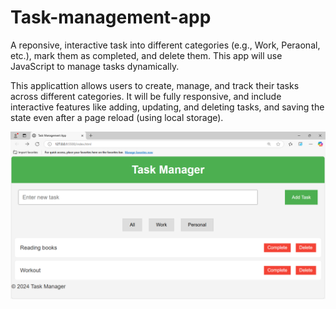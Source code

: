 # Task-management-app

A reponsive, interactive task into different categories (e.g., Work, Peraonal, etc.), mark them as completed, and delete them. This app will use JavaScript to manage tasks dynamically.

This applicattion allows users to create, manage, and track their tasks across different categories. It will be fully responsive, and include interactive features like adding, updating, and deleting tasks, and saving the state even after a page reload (using local storage).

![Image Alt](https://github.com/balan299/Task-management-app/blob/b45f831d57568e70e23fdef9637b554891e0d0fe/output.png)
